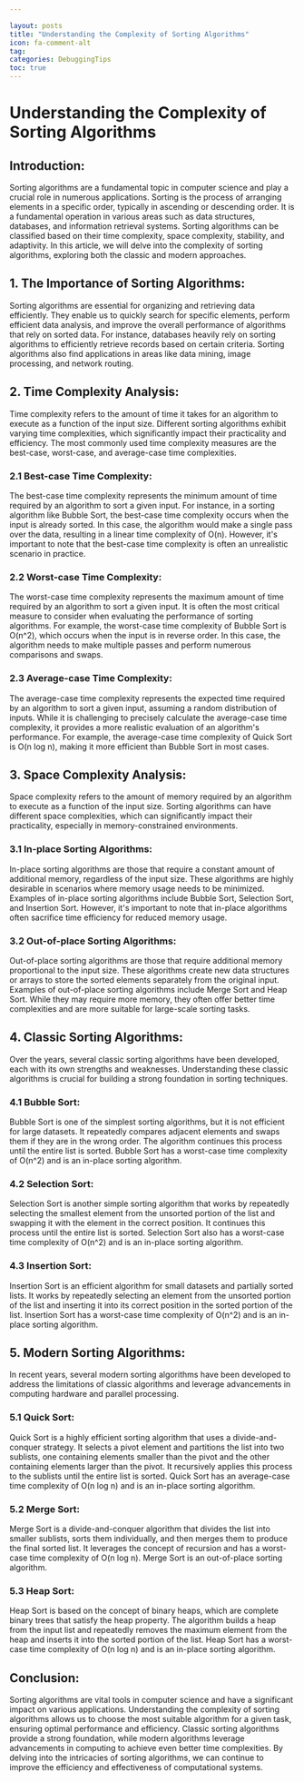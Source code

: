 ```yaml
---

layout: posts
title: "Understanding the Complexity of Sorting Algorithms"
icon: fa-comment-alt
tag:      
categories: DebuggingTips
toc: true
---
```




# Understanding the Complexity of Sorting Algorithms

## Introduction:
Sorting algorithms are a fundamental topic in computer science and play a crucial role in numerous applications. Sorting is the process of arranging elements in a specific order, typically in ascending or descending order. It is a fundamental operation in various areas such as data structures, databases, and information retrieval systems. Sorting algorithms can be classified based on their time complexity, space complexity, stability, and adaptivity. In this article, we will delve into the complexity of sorting algorithms, exploring both the classic and modern approaches.

## 1. The Importance of Sorting Algorithms:
Sorting algorithms are essential for organizing and retrieving data efficiently. They enable us to quickly search for specific elements, perform efficient data analysis, and improve the overall performance of algorithms that rely on sorted data. For instance, databases heavily rely on sorting algorithms to efficiently retrieve records based on certain criteria. Sorting algorithms also find applications in areas like data mining, image processing, and network routing.

## 2. Time Complexity Analysis:
Time complexity refers to the amount of time it takes for an algorithm to execute as a function of the input size. Different sorting algorithms exhibit varying time complexities, which significantly impact their practicality and efficiency. The most commonly used time complexity measures are the best-case, worst-case, and average-case time complexities.

### 2.1 Best-case Time Complexity:
The best-case time complexity represents the minimum amount of time required by an algorithm to sort a given input. For instance, in a sorting algorithm like Bubble Sort, the best-case time complexity occurs when the input is already sorted. In this case, the algorithm would make a single pass over the data, resulting in a linear time complexity of O(n). However, it's important to note that the best-case time complexity is often an unrealistic scenario in practice.

### 2.2 Worst-case Time Complexity:
The worst-case time complexity represents the maximum amount of time required by an algorithm to sort a given input. It is often the most critical measure to consider when evaluating the performance of sorting algorithms. For example, the worst-case time complexity of Bubble Sort is O(n^2), which occurs when the input is in reverse order. In this case, the algorithm needs to make multiple passes and perform numerous comparisons and swaps.

### 2.3 Average-case Time Complexity:
The average-case time complexity represents the expected time required by an algorithm to sort a given input, assuming a random distribution of inputs. While it is challenging to precisely calculate the average-case time complexity, it provides a more realistic evaluation of an algorithm's performance. For example, the average-case time complexity of Quick Sort is O(n log n), making it more efficient than Bubble Sort in most cases.

## 3. Space Complexity Analysis:
Space complexity refers to the amount of memory required by an algorithm to execute as a function of the input size. Sorting algorithms can have different space complexities, which can significantly impact their practicality, especially in memory-constrained environments.

### 3.1 In-place Sorting Algorithms:
In-place sorting algorithms are those that require a constant amount of additional memory, regardless of the input size. These algorithms are highly desirable in scenarios where memory usage needs to be minimized. Examples of in-place sorting algorithms include Bubble Sort, Selection Sort, and Insertion Sort. However, it's important to note that in-place algorithms often sacrifice time efficiency for reduced memory usage.

### 3.2 Out-of-place Sorting Algorithms:
Out-of-place sorting algorithms are those that require additional memory proportional to the input size. These algorithms create new data structures or arrays to store the sorted elements separately from the original input. Examples of out-of-place sorting algorithms include Merge Sort and Heap Sort. While they may require more memory, they often offer better time complexities and are more suitable for large-scale sorting tasks.

## 4. Classic Sorting Algorithms:
Over the years, several classic sorting algorithms have been developed, each with its own strengths and weaknesses. Understanding these classic algorithms is crucial for building a strong foundation in sorting techniques.

### 4.1 Bubble Sort:
Bubble Sort is one of the simplest sorting algorithms, but it is not efficient for large datasets. It repeatedly compares adjacent elements and swaps them if they are in the wrong order. The algorithm continues this process until the entire list is sorted. Bubble Sort has a worst-case time complexity of O(n^2) and is an in-place sorting algorithm.

### 4.2 Selection Sort:
Selection Sort is another simple sorting algorithm that works by repeatedly selecting the smallest element from the unsorted portion of the list and swapping it with the element in the correct position. It continues this process until the entire list is sorted. Selection Sort also has a worst-case time complexity of O(n^2) and is an in-place sorting algorithm.

### 4.3 Insertion Sort:
Insertion Sort is an efficient algorithm for small datasets and partially sorted lists. It works by repeatedly selecting an element from the unsorted portion of the list and inserting it into its correct position in the sorted portion of the list. Insertion Sort has a worst-case time complexity of O(n^2) and is an in-place sorting algorithm.

## 5. Modern Sorting Algorithms:
In recent years, several modern sorting algorithms have been developed to address the limitations of classic algorithms and leverage advancements in computing hardware and parallel processing.

### 5.1 Quick Sort:
Quick Sort is a highly efficient sorting algorithm that uses a divide-and-conquer strategy. It selects a pivot element and partitions the list into two sublists, one containing elements smaller than the pivot and the other containing elements larger than the pivot. It recursively applies this process to the sublists until the entire list is sorted. Quick Sort has an average-case time complexity of O(n log n) and is an in-place sorting algorithm.

### 5.2 Merge Sort:
Merge Sort is a divide-and-conquer algorithm that divides the list into smaller sublists, sorts them individually, and then merges them to produce the final sorted list. It leverages the concept of recursion and has a worst-case time complexity of O(n log n). Merge Sort is an out-of-place sorting algorithm.

### 5.3 Heap Sort:
Heap Sort is based on the concept of binary heaps, which are complete binary trees that satisfy the heap property. The algorithm builds a heap from the input list and repeatedly removes the maximum element from the heap and inserts it into the sorted portion of the list. Heap Sort has a worst-case time complexity of O(n log n) and is an in-place sorting algorithm.

## Conclusion:
Sorting algorithms are vital tools in computer science and have a significant impact on various applications. Understanding the complexity of sorting algorithms allows us to choose the most suitable algorithm for a given task, ensuring optimal performance and efficiency. Classic sorting algorithms provide a strong foundation, while modern algorithms leverage advancements in computing to achieve even better time complexities. By delving into the intricacies of sorting algorithms, we can continue to improve the efficiency and effectiveness of computational systems.